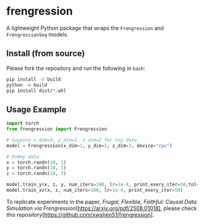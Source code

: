 # frengression

A lightweight Python package that wraps the `Frengression` and `FrengressionSeq` models.

## Install (from source)
Please fork the repository and run the following in `bash`:
```bash
pip install -U build
python -m build
pip install dist/*.whl
```

## Usage Example
```python
import torch
from frengression import Frengression

# Suppose x_dim=3, y_dim=1, z_dim=2 for toy data
model = Frengression(x_dim=1, y_dim=1, z_dim=3, device="cpu")

# Dummy data
x = torch.randn(10, 1)
y = torch.randn(10, 1)
z = torch.randn(10, 3)

model.train_y(x, z, y, num_iters=100, lr=1e-4, print_every_iter=50,tol=0.000)
model.train_xz(x, z, num_iters=100, lr=1e-4, print_every_iter=50)

```

To replicate experiments in the paper, _Frugal, Flexible, Faithful: Causal Data Simulation via Frengression_[https://arxiv.org/pdf/2508.01018], please check _this repository_[https://github.com/xwshen51/frengression].
